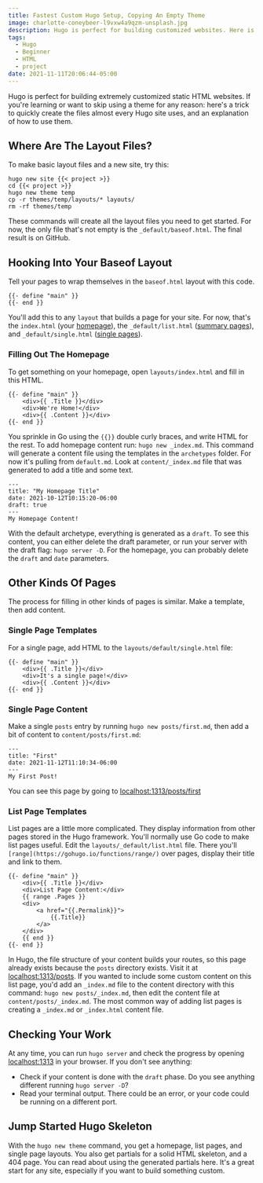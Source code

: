 ```yaml
---
title: Fastest Custom Hugo Setup, Copying An Empty Theme
image: charlotte-coneybeer-l9vxw4a9qzm-unsplash.jpg
description: Hugo is perfect for building customized websites. Here is a fast way to get started without a theme. You'll create files to work with and learn how to use them.
tags:
  - Hugo
  - Beginner
  - HTML
  - project
date: 2021-11-11T20:06:44-05:00
---
```

Hugo is perfect for building extremely customized static HTML websites. If you're learning or want to skip using a theme for any reason: here's a trick to quickly create the files almost every Hugo site uses, and an explanation of how to use them.
## Where Are The Layout Files?
To make basic layout files and a new site, try this:
```
hugo new site {{< project >}}
cd {{< project >}}
hugo new theme temp
cp -r themes/temp/layouts/* layouts/
rm -rf themes/temp
```
These commands will create all the layout files you need to get started. For now, the only file that's not empty is the `_default/baseof.html`. The final result is on GitHub.
## Hooking Into Your Baseof Layout
Tell your pages to wrap themselves in the `baseof.html` layout with this code.
```
{{- define "main" }}
{{- end }}
```
You'll add this to any `layout` that builds a page for your site. For now, that's the `index.html` (your [homepage](https://gohugo.io/templates/homepage/)), the `_default/list.html` ([summary pages](https://gohugo.io/templates/lists/)), and `_default/single.html` ([single pages](https://gohugo.io/templates/single-page-templates/)).
### Filling Out The Homepage
To get something on your homepage, open `layouts/index.html` and fill in this HTML.
```
{{- define "main" }}
    <div>{{ .Title }}</div>
    <div>We're Home!</div>
    <div>{{ .Content }}</div>
{{- end }}
```
You sprinkle in Go using the `{{}}` double curly braces, and write HTML for the rest.
To add homepage content run: `hugo new _index.md`.
This command will generate a content file using the templates in the `archetypes` folder. For now it's pulling from `default.md`. Look at `content/_index.md` file that was generated to add a title and some text.

```
---
title: "My Homepage Title"
date: 2021-10-12T10:15:20-06:00
draft: true
---
My Homepage Content!
```
With the default archetype, everything is generated as a `draft`. To see this content, you can either delete the draft parameter, or run your server with the draft flag: `hugo server -D`.
For the homepage, you can probably delete the `draft` and `date` parameters.
## Other Kinds Of Pages
The process for filling in other kinds of pages is similar. Make a template, then add content.
### Single Page Templates
For a single page, add HTML to the `layouts/default/single.html` file:
```
{{- define "main" }}
    <div>{{ .Title }}</div>
    <div>It's a single page!</div>
    <div>{{ .Content }}</div>
{{- end }}
```
### Single Page Content
Make a single `posts` entry by running `hugo new posts/first.md`, then add a bit of content to `content/posts/first.md`:
```
---
title: "First"
date: 2021-11-12T11:10:34-06:00
---
My First Post!
```
You can see this page by going to [localhost:1313/posts/first](http://localhost:1313/posts/first)
### List Page Templates
List pages are a little more complicated. They display information from other pages stored in the Hugo framework. You'll normally use Go code to make list pages useful.
Edit the `layouts/_default/list.html` file. There you'll `[range](https://gohugo.io/functions/range/)` over pages, display their title and link to them.
```
{{- define "main" }}
    <div>{{ .Title }}</div>
    <div>List Page Content:</div>
    {{ range .Pages }}
    <div>
        <a href="{{.Permalink}}">
            {{.Title}}
        </a>
    </div>
    {{ end }}
{{- end }}
```
In Hugo, the file structure of your content builds your routes, so this page already exists because the `posts` directory exists. Visit it at [localhost:1313/posts](http://localhost:1313/posts/).
If you wanted to include some custom content on this list page, you'd add an `_index.md` file to the content directory with this command: `hugo new posts/_index.md`, then edit the content file at `content/posts/_index.md`.
The most common way of adding list pages is creating a `_index.md` or `_index.html` content file.
## Checking Your Work
At any time, you can run `hugo server` and check the progress by opening [localhost:1313](http://localhost:1313/) in your browser. If you don't see anything:
- Check if your content is done with the `draft` phase. Do you see anything different running `hugo server -D`?
- Read your terminal output. There could be an error, or your code could be running on a different port.
## Jump Started Hugo Skeleton
With the `hugo new theme` command, you get a homepage, list pages, and single page layouts. You also get partials for a solid HTML skeleton, and a 404 page. You can read about using the generated partials here. It's a great start for any site, especially if you want to build something custom.